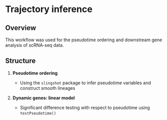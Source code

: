 # Trajectory inference

## Overview

This workflow was used for the pseudotime ordering and downstream gene analysis of scRNA-seq data.

## Structure

1. **Pseudotime ordering** 
   - Using the `slingshot` package to infer pseudotime variables and construct smooth lineages

2. **Dynamic genes: linear model**
   - Significant difference testing with respect to pseudotime using `testPseudotime()`
